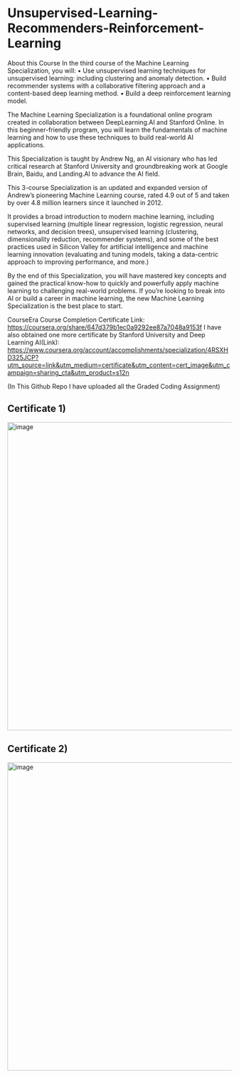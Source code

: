 # Unsupervised-Learning-Recommenders-Reinforcement-Learning

About this Course
In the third course of the Machine Learning Specialization, you will:
• Use unsupervised learning techniques for unsupervised learning: including clustering and anomaly detection.
• Build recommender systems with a collaborative filtering approach and a content-based deep learning method.
• Build a deep reinforcement learning model.

The Machine Learning Specialization is a foundational online program created in collaboration between DeepLearning.AI and Stanford Online. In this beginner-friendly program, you will learn the fundamentals of machine learning and how to use these techniques to build real-world AI applications. 

This Specialization is taught by Andrew Ng, an AI visionary who has led critical research at Stanford University and groundbreaking work at Google Brain, Baidu, and Landing.AI to advance the AI field.

This 3-course Specialization is an updated and expanded version of Andrew’s pioneering Machine Learning course, rated 4.9 out of 5 and taken by over 4.8 million learners since it launched in 2012. 

It provides a broad introduction to modern machine learning, including supervised learning (multiple linear regression, logistic regression, neural networks, and decision trees), unsupervised learning (clustering, dimensionality reduction, recommender systems), and some of the best practices used in Silicon Valley for artificial intelligence and machine learning innovation (evaluating and tuning models, taking a data-centric approach to improving performance, and more.)

By the end of this Specialization, you will have mastered key concepts and gained the practical know-how to quickly and powerfully apply machine learning to challenging real-world problems. If you’re looking to break into AI or build a career in machine learning, the new Machine Learning Specialization is the best place to start.

CourseEra Course Completion Certificate Link: https://coursera.org/share/647d379b1ec0a9292ee87a7048a9153f
I have also obtained one more certificate by Stanford University and Deep Learning AI(Link): https://www.coursera.org/account/accomplishments/specialization/4RSXHD325JCP?utm_source=link&utm_medium=certificate&utm_content=cert_image&utm_campaign=sharing_cta&utm_product=s12n

(In This Github Repo I have uploaded all the Graded Coding Assignment)

## Certificate 1)

<img width="693" alt="image" src="https://github.com/user-attachments/assets/cf3e11f1-b6d0-460e-995f-ed7be37c7287">



## Certificate 2)
<img width="693" alt="image" src="https://github.com/user-attachments/assets/0f1d2ef2-d543-49ab-9cac-9e5f1821bfc3">
